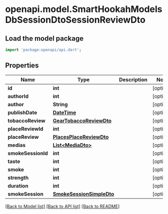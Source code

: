 # openapi.model.SmartHookahModelsDbSessionDtoSessionReviewDto

## Load the model package
```dart
import 'package:openapi/api.dart';
```

## Properties
Name | Type | Description | Notes
------------ | ------------- | ------------- | -------------
**id** | **int** |  | [optional] 
**authorId** | **int** |  | [optional] 
**author** | **String** |  | [optional] 
**publishDate** | [**DateTime**](DateTime.md) |  | [optional] 
**tobaccoReview** | [**GearTobaccoReviewDto**](GearTobaccoReviewDto.md) |  | [optional] 
**placeReviewId** | **int** |  | [optional] 
**placeReview** | [**PlacesPlaceReviewDto**](PlacesPlaceReviewDto.md) |  | [optional] 
**medias** | [**List&lt;MediaDto&gt;**](MediaDto.md) |  | [optional] 
**smokeSessionId** | **int** |  | [optional] 
**taste** | **int** |  | [optional] 
**smoke** | **int** |  | [optional] 
**strength** | **int** |  | [optional] 
**duration** | **int** |  | [optional] 
**smokeSession** | [**SmokeSessionSimpleDto**](SmokeSessionSimpleDto.md) |  | [optional] 

[[Back to Model list]](../README.md#documentation-for-models) [[Back to API list]](../README.md#documentation-for-api-endpoints) [[Back to README]](../README.md)


